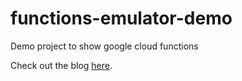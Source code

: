 # functions-emulator-demo
Demo project to show google cloud functions

Check out the blog [here](https://medium.com/jsdownunder/cloud-functions-emulator-cdc5f486ee77).
